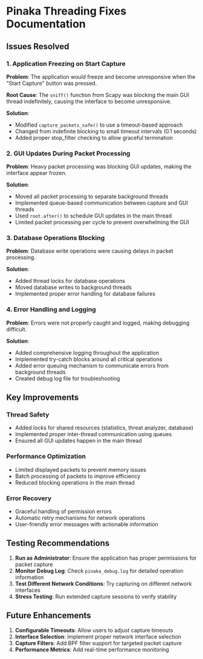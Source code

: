 # Pinaka Threading Fixes Documentation

## Issues Resolved

### 1. Application Freezing on Start Capture
**Problem**: The application would freeze and become unresponsive when the "Start Capture" button was pressed.

**Root Cause**: The `sniff()` function from Scapy was blocking the main GUI thread indefinitely, causing the interface to become unresponsive.

**Solution**: 
- Modified `capture_packets_safe()` to use a timeout-based approach
- Changed from indefinite blocking to small timeout intervals (0.1 seconds)
- Added proper stop_filter checking to allow graceful termination

### 2. GUI Updates During Packet Processing
**Problem**: Heavy packet processing was blocking GUI updates, making the interface appear frozen.

**Solution**:
- Moved all packet processing to separate background threads
- Implemented queue-based communication between capture and GUI threads
- Used `root.after()` to schedule GUI updates in the main thread
- Limited packet processing per cycle to prevent overwhelming the GUI

### 3. Database Operations Blocking
**Problem**: Database write operations were causing delays in packet processing.

**Solution**:
- Added thread locks for database operations
- Moved database writes to background threads
- Implemented proper error handling for database failures

### 4. Error Handling and Logging
**Problem**: Errors were not properly caught and logged, making debugging difficult.

**Solution**:
- Added comprehensive logging throughout the application
- Implemented try-catch blocks around all critical operations
- Added error queuing mechanism to communicate errors from background threads
- Created debug log file for troubleshooting

## Key Improvements

### Thread Safety
- Added locks for shared resources (statistics, threat analyzer, database)
- Implemented proper inter-thread communication using queues
- Ensured all GUI updates happen in the main thread

### Performance Optimization
- Limited displayed packets to prevent memory issues
- Batch processing of packets to improve efficiency
- Reduced blocking operations in the main thread

### Error Recovery
- Graceful handling of permission errors
- Automatic retry mechanisms for network operations
- User-friendly error messages with actionable information

## Testing Recommendations

1. **Run as Administrator**: Ensure the application has proper permissions for packet capture
2. **Monitor Debug Log**: Check `pinaka_debug.log` for detailed operation information
3. **Test Different Network Conditions**: Try capturing on different network interfaces
4. **Stress Testing**: Run extended capture sessions to verify stability

## Future Enhancements

1. **Configurable Timeouts**: Allow users to adjust capture timeouts
2. **Interface Selection**: Implement proper network interface selection
3. **Capture Filters**: Add BPF filter support for targeted packet capture
4. **Performance Metrics**: Add real-time performance monitoring

